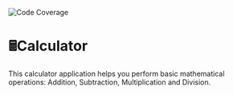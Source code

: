 <!-- Begin Code Coverage -->

![Code Coverage](https://img.shields.io/badge/coverage-50%-yellow)

<!-- End Code Coverage -->

# 🖩Calculator

This calculator application helps you perform basic mathematical operations: Addition, Subtraction, Multiplication and Division.
